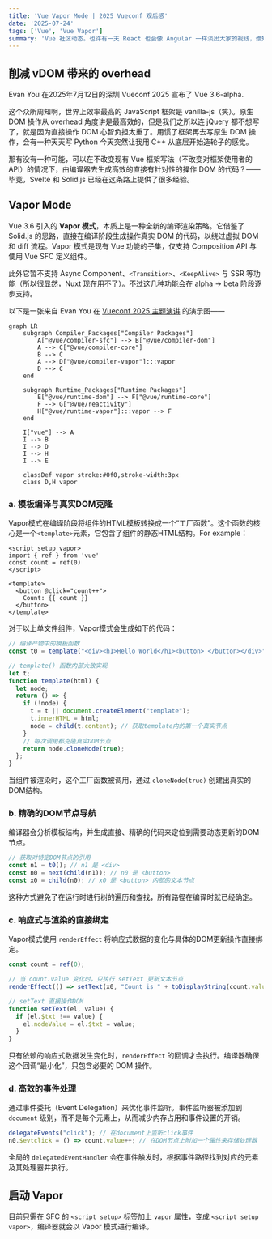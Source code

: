 ```yaml
---
title: 'Vue Vapor Mode | 2025 Vueconf 观后感'
date: '2025-07-24'
tags: ['Vue', 'Vue Vapor']
summary: 'Vue 社区动态。也许有一天 React 也会像 Angular 一样淡出大家的视线，谁知道呢？'
---
```


## 削减 vDOM 带来的 overhead

Evan You 在2025年7月12日的深圳 Vueconf 2025 宣布了 Vue 3.6-alpha.

这个众所周知啊，世界上效率最高的 JavaScript 框架是 vanilla-js（笑）。原生 DOM 操作从 overhead 角度讲是最高效的，但是我们之所以连 jQuery 都不想写了，就是因为直接操作 DOM 心智负担太重了。用惯了框架再去写原生 DOM 操作，会有一种天天写 Python 今天突然让我用 C++ 从底层开始造轮子的感觉。

那有没有一种可能，可以在不改变现有 Vue 框架写法（不改变对框架使用者的API）的情况下，由编译器去生成高效的直接有针对性的操作 DOM 的代码？——毕竟，Svelte 和 Solid.js 已经在这条路上提供了很多经验。

## Vapor Mode

Vue 3.6 引入的 **Vapor 模式**，本质上是一种全新的编译渲染策略。它借鉴了 Solid.js 的思路，直接在编译阶段生成操作真实 DOM 的代码，以绕过虚拟 DOM 和 diff 流程。Vapor 模式是现有 Vue 功能的子集，仅支持 Composition API 与使用 Vue SFC 定义组件。

此外它暂不支持 Async Component、`<Transition>`、`<KeepAlive>` 与 SSR 等功能（所以很显然，Nuxt 现在用不了）。不过这几种功能会在 alpha -> beta 阶段逐步支持。

以下是一张来自 Evan You 在 [Vueconf 2025 主题演讲](https://www.bilibili.com/video/BV1fyu9zsEAf/) 的演示图——

```mermaid
graph LR
    subgraph Compiler_Packages["Compiler Packages"]
        A["@vue/compiler-sfc"] --> B["@vue/compiler-dom"]
        A --> C["@vue/compiler-core"]
        B --> C
        A --> D["@vue/compiler-vapor"]:::vapor
        D --> C
    end

    subgraph Runtime_Packages["Runtime Packages"]
        E["@vue/runtime-dom"] --> F["@vue/runtime-core"]
        F --> G["@vue/reactivity"]
        H["@vue/runtime-vapor"]:::vapor --> F
    end

    I["vue"] --> A
    I --> B
    I --> D
    I --> H
    I --> E

    classDef vapor stroke:#0f0,stroke-width:3px
    class D,H vapor
```

### a. 模板编译与真实DOM克隆

Vapor模式在编译阶段将组件的HTML模板转换成一个“工厂函数”。这个函数的核心是一个`<template>`元素，它包含了组件的静态HTML结构。For example：

```vue
<script setup vapor>
import { ref } from 'vue'
const count = ref(0)
</script>

<template>
  <button @click="count++">
    Count: {{ count }}
  </button>
</template>
```

对于以上单文件组件，Vapor模式会生成如下的代码：

```javascript
// 编译产物中的模板函数
const t0 = template("<div><h1>Hello World</h1><button> </button></div>");

// template() 函数内部大致实现
let t;
function template(html) {
  let node;
  return () => {
    if (!node) {
      t = t || document.createElement("template");
      t.innerHTML = html;
      node = child(t.content); // 获取template内的第一个真实节点
    }
    // 每次调用都克隆真实DOM节点
    return node.cloneNode(true);
  };
}
```
当组件被渲染时，这个工厂函数被调用，通过 `cloneNode(true)` 创建出真实的DOM结构。

### b. 精确的DOM节点导航

编译器会分析模板结构，并生成直接、精确的代码来定位到需要动态更新的DOM节点。

```javascript
// 获取对特定DOM节点的引用
const n1 = t0(); // n1 是 <div>
const n0 = next(child(n1)); // n0 是 <button>
const x0 = child(n0); // x0 是 <button> 内部的文本节点
```
这种方式避免了在运行时进行树的遍历和查找，所有路径在编译时就已经确定。

### c. 响应式与渲染的直接绑定

Vapor模式使用 `renderEffect` 将响应式数据的变化与具体的DOM更新操作直接绑定。

```javascript
const count = ref(0);

// 当 count.value 变化时，只执行 setText 更新文本节点
renderEffect(() => setText(x0, "Count is " + toDisplayString(count.value)));

// setText 直接操作DOM
function setText(el, value) {
  if (el.$txt !== value) {
    el.nodeValue = el.$txt = value;
  }
}
```

只有依赖的响应式数据发生变化时，`renderEffect` 的回调才会执行。编译器确保这个回调“最小化”，只包含必要的 DOM 操作。

### d. 高效的事件处理

通过事件委托（Event Delegation）来优化事件监听。事件监听器被添加到 `document` 级别，而不是每个元素上，从而减少内存占用和事件设置的开销。

```javascript
delegateEvents("click"); // 在document上监听click事件
n0.$evtclick = () => count.value++; // 在DOM节点上附加一个属性来存储处理器
```
全局的 `delegatedEventHandler` 会在事件触发时，根据事件路径找到对应的元素及其处理器并执行。

## 启动 Vapor

目前只需在 SFC 的 `<script setup>` 标签加上 `vapor` 属性，变成 `<script setup vapor>`，编译器就会以 Vapor 模式进行编译。
